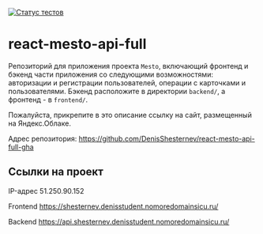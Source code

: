 [![Статус тестов](../../actions/workflows/tests.yml/badge.svg)](../../actions/workflows/tests.yml)

# react-mesto-api-full
Репозиторий для приложения проекта `Mesto`, включающий фронтенд и бэкенд части приложения со следующими возможностями: авторизации и регистрации пользователей, операции с карточками и пользователями. Бэкенд расположите в директории `backend/`, а фронтенд - в `frontend/`. 
  
Пожалуйста, прикрепите в это описание ссылку на сайт, размещенный на Яндекс.Облаке.

Адрес репозитория: https://github.com/DenisShesternev/react-mesto-api-full-gha

## Ссылки на проект

IP-адрес 51.250.90.152

Frontend https://shesternev.denisstudent.nomoredomainsicu.ru/

Backend https://api.shesternev.denisstudent.nomoredomainsicu.ru/

